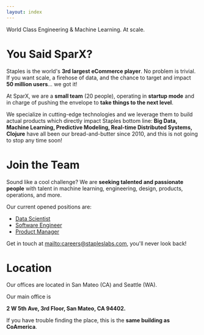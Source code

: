 ```yaml
---
layout: index
---
```


<p style="">World Class Engineering & Machine Learning. At scale.</p>

# You Said SparX?

Staples is the world's **3rd largest eCommerce player**. No problem is
trivial. If you want scale, a firehose of data, and the chance to
target and impact **50 million users**... we got it!

At SparX, we are a **small team** (20 people), operating in **startup
mode** and in charge of pushing the envelope to **take things to the
next level**.

We specialize in cutting-edge technologies and we leverage them to
build actual products which directly impact Staples bottom line: **Big
Data, Machine Learning, Predictive Modeling, Real-time Distributed
Systems, Clojure** have all been our bread-and-butter since 2010, and
this is not going to stop any time soon!

# Join the Team

Sound like a cool challenge? We are **seeking talented and passionate
people** with talent in machine learning, engineering, design,
products, operations, and more.

Our current opened positions are:

- [Data Scientist](jobs/data_scientist.html)
- [Software Engineer](jobs/software_engineer.html)
- [Product Manager](jobs/product_manager.html)

Get in touch at
[mailto:careers@stapleslabs.com](careers@stapleslabs.com), you'll
never look back!

# Location

Our offices are located in San Mateo (CA) and Seattle (WA).

Our main office is

**2 W 5th Ave, 3rd Floor, San Mateo, CA 94402.**

If you have trouble finding the place, this is the **same building as
CoAmerica**.
